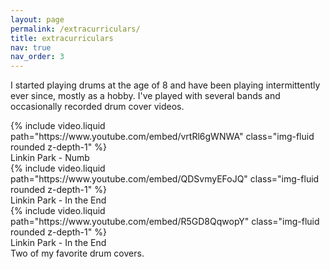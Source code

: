 ```yaml
---
layout: page
permalink: /extracurriculars/
title: extracurriculars
nav: true
nav_order: 3
---
```


I started playing drums at the age of 8 and have been playing intermittently ever since, mostly as a hobby. I've played with several bands and occasionally recorded drum cover videos.

<div class="row mt-3">
    <div class="col-sm mt-3 mt-md-0">
        {% include video.liquid path="https://www.youtube.com/embed/vrtRl6gWNWA" class="img-fluid rounded z-depth-1" %}
        <div class="caption">
            Linkin Park - Numb
        </div>
    </div>
    <div class="col-sm mt-3 mt-md-0">
        {% include video.liquid path="https://www.youtube.com/embed/QDSvmyEFoJQ" class="img-fluid rounded z-depth-1" %}
        <div class="caption">
            Linkin Park - In the End
        </div>
    </div>
    <div class="col-sm mt-3 mt-md-0">
        {% include video.liquid path="https://www.youtube.com/embed/R5GD8QqwopY" class="img-fluid rounded z-depth-1" %}
        <div class="caption">
            Linkin Park - In the End
        </div>
    </div>
</div>
<div class="d-flex justify-content-center mt-3">
    <div class="text-center">
        Two of my favorite drum covers.
    </div>
</div>
